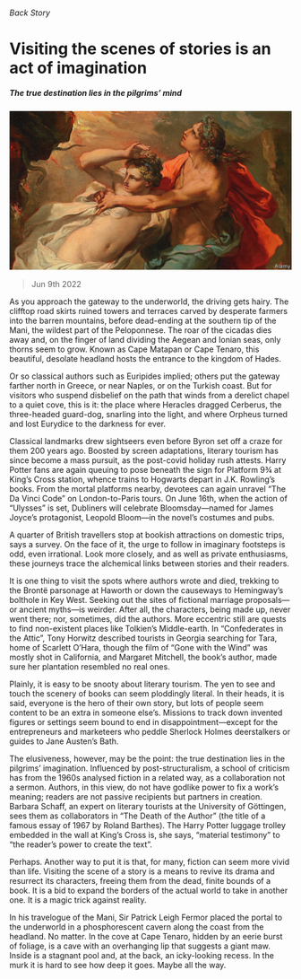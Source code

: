 ###### Back Story

# Visiting the scenes of stories is an act of imagination 

##### The true destination lies in the pilgrims’ mind 

![image](images/20220611_CUP006.jpg) 

> Jun 9th 2022 

As you approach the gateway to the underworld, the driving gets hairy. The clifftop road skirts ruined towers and terraces carved by desperate farmers into the barren mountains, before dead-ending at the southern tip of the Mani, the wildest part of the Peloponnese. The roar of the cicadas dies away and, on the finger of land dividing the Aegean and Ionian seas, only thorns seem to grow. Known as Cape Matapan or Cape Tenaro, this beautiful, desolate headland hosts the entrance to the kingdom of Hades. 

Or so classical authors such as Euripides implied; others put the gateway farther north in Greece, or near Naples, or on the Turkish coast. But for visitors who suspend disbelief on the path that winds from a derelict chapel to a quiet cove, this is it: the place where Heracles dragged Cerberus, the three-headed guard-dog, snarling into the light, and where Orpheus turned and lost Eurydice to the darkness for ever. 

Classical landmarks drew sightseers even before Byron set off a craze for them 200 years ago. Boosted by screen adaptations, literary tourism has since become a mass pursuit, as the post-covid holiday rush attests. Harry Potter fans are again queuing to pose beneath the sign for Platform 9¾ at King’s Cross station, whence trains to Hogwarts depart in J.K. Rowling’s books. From the mortal platforms nearby, devotees can again unravel “The Da Vinci Code” on London-to-Paris tours. On June 16th, when the action of “Ulysses” is set, Dubliners will celebrate Bloomsday—named for James Joyce’s protagonist, Leopold Bloom—in the novel’s costumes and pubs. 

A quarter of British travellers stop at bookish attractions on domestic trips, says a survey. On the face of it, the urge to follow in imaginary footsteps is odd, even irrational. Look more closely, and as well as private enthusiasms, these journeys trace the alchemical links between stories and their readers.

It is one thing to visit the spots where authors wrote and died, trekking to the Brontë parsonage at Haworth or down the causeways to Hemingway’s bolthole in Key West. Seeking out the sites of fictional marriage proposals—or ancient myths—is weirder. After all, the characters, being made up, never went there; nor, sometimes, did the authors. More eccentric still are quests to find non-existent places like Tolkien’s Middle-earth. In “Confederates in the Attic”, Tony Horwitz described tourists in Georgia searching for Tara, home of Scarlett O’Hara, though the film of “Gone with the Wind” was mostly shot in California, and Margaret Mitchell, the book’s author, made sure her plantation resembled no real ones. 

Plainly, it is easy to be snooty about literary tourism. The yen to see and touch the scenery of books can seem ploddingly literal. In their heads, it is said, everyone is the hero of their own story, but lots of people seem content to be an extra in someone else’s. Missions to track down invented figures or settings seem bound to end in disappointment—except for the entrepreneurs and marketeers who peddle Sherlock Holmes deerstalkers or guides to Jane Austen’s Bath.

The elusiveness, however, may be the point: the true destination lies in the pilgrims’ imagination. Influenced by post-structuralism, a school of criticism has from the 1960s analysed fiction in a related way, as a collaboration not a sermon. Authors, in this view, do not have godlike power to fix a work’s meaning; readers are not passive recipients but partners in creation. Barbara Schaff, an expert on literary tourists at the University of Göttingen, sees them as collaborators in “The Death of the Author” (the title of a famous essay of 1967 by Roland Barthes). The Harry Potter luggage trolley embedded in the wall at King’s Cross is, she says, “material testimony” to “the reader’s power to create the text”.

Perhaps. Another way to put it is that, for many, fiction can seem more vivid than life. Visiting the scene of a story is a means to revive its drama and resurrect its characters, freeing them from the dead, finite bounds of a book. It is a bid to expand the borders of the actual world to take in another one. It is a magic trick against reality. 

In his travelogue of the Mani, Sir Patrick Leigh Fermor placed the portal to the underworld in a phosphorescent cavern along the coast from the headland. No matter. In the cove at Cape Tenaro, hidden by an eerie burst of foliage, is a cave with an overhanging lip that suggests a giant maw. Inside is a stagnant pool and, at the back, an icky-looking recess. In the murk it is hard to see how deep it goes. Maybe all the way.





